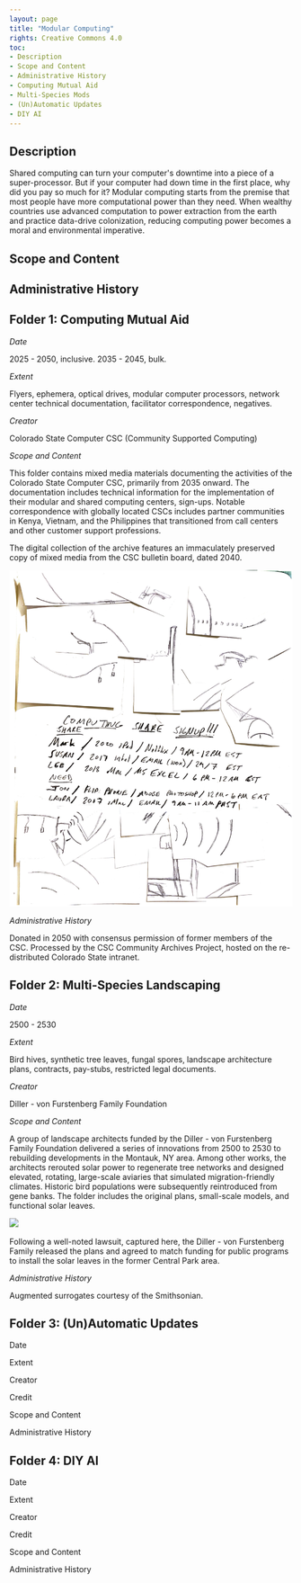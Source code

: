 ```yaml
---
layout: page
title: "Modular Computing"
rights: Creative Commons 4.0
toc:
- Description
- Scope and Content
- Administrative History
- Computing Mutual Aid
- Multi-Species Mods
- (Un)Automatic Updates
- DIY AI 
---
```


## Description

Shared computing can turn your computer's downtime into a piece of a super-processor. But if your computer had down time in the first place, why did you pay so much for it? Modular computing starts from the premise that most people have more computational power than they need. When wealthy countries use advanced computation to power extraction from the earth and practice data-drive colonization, reducing computing power becomes a moral and environmental imperative.

## Scope and Content

## Administrative History

## Folder 1: Computing Mutual Aid



*Date*

2025 - 2050, inclusive.
2035 - 2045, bulk.


*Extent*

Flyers, ephemera, optical drives, modular computer processors, network center technical documentation, facilitator correspondence, negatives.

*Creator*

Colorado State Computer CSC (Community Supported Computing)

*Scope and Content*

This folder contains mixed media materials documenting the activities of the Colorado State Computer CSC, primarily from 2035 onward. The documentation includes technical information for the implementation of their modular and shared computing centers, sign-ups. Notable correspondence with globally located CSCs includes partner communities in Kenya, Vietnam, and the Philippines that transitioned from call centers and other customer support professions. 

The digital collection of the archive features an immaculately preserved copy of mixed media from the CSC bulletin board, dated 2040.

![Preserved copy of a CSC bulletin board. 2040.][image-1]

*Administrative History*

Donated in 2050 with consensus permission of former members of the CSC. Processed by the CSC Community Archives Project, hosted on the re-distributed Colorado State intranet.

## Folder 2: Multi-Species Landscaping

*Date*

2500 - 2530

*Extent*

Bird hives, synthetic tree leaves, fungal spores, landscape architecture plans, contracts, pay-stubs, restricted legal documents.

*Creator*

Diller - von Furstenberg Family Foundation
  
*Scope and Content*

A group of landscape architects funded by the Diller - von Furstenberg Family Foundation delivered a series of innovations from 2500 to 2530 to rebuilding developments in the Montauk, NY area. Among other works, the architects rerouted solar power to regenerate tree networks and designed elevated, rotating, large-scale aviaries that simulated migration-friendly climates. Historic bird populations were subsequently reintroduced from gene banks. The folder includes the original plans, small-scale models, and functional solar leaves.

 ![][image-2]

Following a well-noted lawsuit, captured here, the Diller - von Furstenberg Family released the plans and agreed to match funding for public programs to install the solar leaves in the former Central Park area.

*Administrative History* 

Augmented surrogates courtesy of the Smithsonian. 

## Folder 3: (Un)Automatic Updates

Date

Extent

Creator

Credit
  
Scope and Content

Administrative History 

## Folder 4: DIY AI

Date

Extent

Creator

Credit
  
Scope and Content

Administrative History 

[image-1]:	https://github.com/jfo-omalley/repairarch/blob/master/_texts/images/computingshare.png?raw=true
[image-2]:	https://github.com/jfo-omalley/repairarch/blob/master/_texts/images/drawingsls.png?raw=true